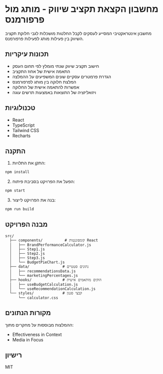 # מחשבון הקצאת תקציב שיווק - מותג מול פרפורמנס

מחשבון אינטראקטיבי המסייע לעסקים לקבל החלטות מושכלות לגבי חלוקת תקציב השיווק בין פעילות מותג לפעילות פרפורמנס.

## תכונות עיקריות

- חישוב תקציב שיווק שנתי מומלץ לפי תחום העסק
- התאמה אישית של אחוז התקציב
- הגדרת פרמטרים עסקיים שונים המשפיעים על ההמלצה
- המלצת חלוקה בין מותג לפרפורמנס
- אפשרות להתאמה אישית של החלוקה
- ויזואליזציה של התוצאות באמצעות תרשים עוגה

## טכנולוגיות

- React
- TypeScript
- Tailwind CSS
- Recharts

## התקנה

1. התקן את התלויות:
```bash
npm install
```

2. הפעל את הפרויקט בסביבת פיתוח:
```bash
npm start
```

3. בנה את הפרויקט לייצור:
```bash
npm run build
```

## מבנה הפרויקט

```
src/
  ├── components/          # קומפוננטות React
  │   ├── BrandPerformanceCalculator.js
  │   ├── Step1.js
  │   ├── Step2.js
  │   ├── Step3.js
  │   └── BudgetPieChart.js
  ├── data/               # נתונים סטטיים
  │   ├── recommendationsData.js
  │   └── marketingPercentages.js
  ├── hooks/              # הוקים מותאמים אישית
  │   ├── useBudgetCalculation.js
  │   └── useRecommendationCalculation.js
  └── styles/             # קבצי סגנון
      └── calculator.css
```

## מקורות הנתונים

ההמלצות מבוססות על מחקרים מתוך:
- Effectiveness in Context
- Media in Focus

## רישיון

MIT 